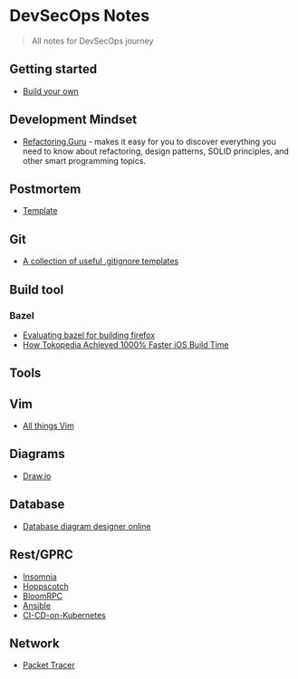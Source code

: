 # DevSecOps Notes

> All notes for DevSecOps journey

## Getting started

- [Build your own](https://github.com/danistefanovic/build-your-own-x)

## Development Mindset

- [Refactoring.Guru](https://refactoring.guru/) - makes it easy for you to discover everything you need to know about refactoring, design patterns, SOLID principles, and other smart programming topics.

## Postmortem

- [Template](https://github.com/dastergon/postmortem-templates)

## Git

- [A collection of useful .gitignore templates](https://github.com/github/gitignore)

## Build tool

### Bazel

- [Evaluating bazel for building firefox](https://blog.mozilla.org/nfroyd/tag/bazel/)
- [How Tokopedia Achieved 1000% Faster iOS Build Time](https://medium.com/tokopedia-engineering/how-tokopedia-achieved-1000-faster-ios-build-time-7664b2d8ae5)


## Tools

## Vim

- [All things Vim](https://github.com/mhinz/vim-galore)

## Diagrams

- [Draw.io](https://app.diagrams.net/)

## Database

- [Database diagram designer online](https://dbdiagram.io/d)

## Rest/GPRC

- [Insomnia](https://github.com/Kong/insomnia)
- [Hoppscotch](https://github.com/hoppscotch/hoppscotch)
- [BloomRPC](https://github.com/uw-labs/bloomrpc)
- [Ansible](https://devhints.io/ansible-guide)
- [CI-CD-on-Kubernetes](https://github.com/kemallaydin/Configuring-CI-CD-on-Kubernetes-with-Jenkins)

## Network

- [Packet Tracer](https://www.netacad.com/courses/packet-tracer)
